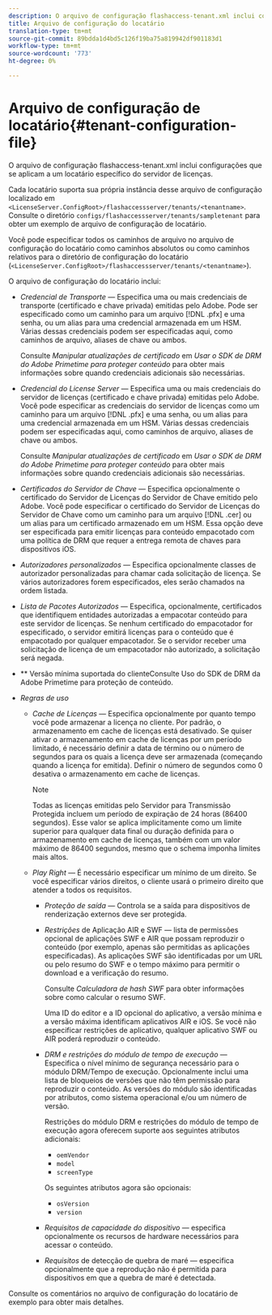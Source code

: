 ```yaml
---
description: O arquivo de configuração flashaccess-tenant.xml inclui configurações que se aplicam a um locatário específico do servidor de licenças.
title: Arquivo de configuração do locatário
translation-type: tm+mt
source-git-commit: 89bdda1d4bd5c126f19ba75a819942df901183d1
workflow-type: tm+mt
source-wordcount: '773'
ht-degree: 0%

---
```



# Arquivo de configuração de locatário{#tenant-configuration-file}

O arquivo de configuração flashaccess-tenant.xml inclui configurações que se aplicam a um locatário específico do servidor de licenças.

Cada locatário suporta sua própria instância desse arquivo de configuração localizado em `<LicenseServer.ConfigRoot>/flashaccessserver/tenants/<tenantname>`. Consulte o diretório `configs/flashaccessserver/tenants/sampletenant` para obter um exemplo de arquivo de configuração de locatário.

Você pode especificar todos os caminhos de arquivo no arquivo de configuração do locatário como caminhos absolutos ou como caminhos relativos para o diretório de configuração do locatário (`<LicenseServer.ConfigRoot>/flashaccessserver/tenants/<tenantname>`).

O arquivo de configuração do locatário inclui:

* *Credencial de Transporte*  — Especifica uma ou mais credenciais de transporte (certificado e chave privada) emitidas pelo Adobe. Pode ser especificado como um caminho para um arquivo [!DNL .pfx] e uma senha, ou um alias para uma credencial armazenada em um HSM. Várias dessas credenciais podem ser especificadas aqui, como caminhos de arquivo, aliases de chave ou ambos.

   Consulte *Manipular atualizações de certificado* em *Usar o SDK de DRM do Adobe Primetime para proteger conteúdo* para obter mais informações sobre quando credenciais adicionais são necessárias.

* *Credencial do License Server*  — Especifica uma ou mais credenciais do servidor de licenças (certificado e chave privada) emitidas pelo Adobe. Você pode especificar as credenciais do servidor de licenças como um caminho para um arquivo [!DNL .pfx] e uma senha, ou um alias para uma credencial armazenada em um HSM. Várias dessas credenciais podem ser especificadas aqui, como caminhos de arquivo, aliases de chave ou ambos.

   Consulte *Manipular atualizações de certificado* em *Usar o SDK de DRM do Adobe Primetime para proteger conteúdo* para obter mais informações sobre quando credenciais adicionais são necessárias.

* *Certificados do Servidor de Chave* — Especifica opcionalmente o certificado do Servidor de Licenças do Servidor de Chave emitido pelo Adobe. Você pode especificar o certificado do Servidor de Licenças do Servidor de Chave como um caminho para um arquivo [!DNL .cer] ou um alias para um certificado armazenado em um HSM. Essa opção deve ser especificada para emitir licenças para conteúdo empacotado com uma política de DRM que requer a entrega remota de chaves para dispositivos iOS.

* *Autorizadores personalizados* — Especifica opcionalmente classes de autorizador personalizadas para chamar cada solicitação de licença. Se vários autorizadores forem especificados, eles serão chamados na ordem listada.
* *Lista de Pacotes Autorizados* — Especifica, opcionalmente, certificados que identifiquem entidades autorizadas a empacotar conteúdo para este servidor de licenças. Se nenhum certificado do empacotador for especificado, o servidor emitirá licenças para o conteúdo que é empacotado por qualquer empacotador. Se o servidor receber uma solicitação de licença de um empacotador não autorizado, a solicitação será negada.
* ** Versão mínima suportada do clienteConsulte Uso do SDK de DRM da Adobe Primetime para proteção de conteúdo.

* *Regras de uso*

   * *Cache de Licenças*  — Especifica opcionalmente por quanto tempo você pode armazenar a licença no cliente. Por padrão, o armazenamento em cache de licenças está desativado. Se quiser ativar o armazenamento em cache de licenças por um período limitado, é necessário definir a data de término ou o número de segundos para os quais a licença deve ser armazenada (começando quando a licença for emitida). Definir o número de segundos como 0 desativa o armazenamento em cache de licenças.

      >[!NOTE]
      >
      >Todas as licenças emitidas pelo Servidor para Transmissão Protegida incluem um período de expiração de 24 horas (86400 segundos). Esse valor se aplica implicitamente como um limite superior para qualquer data final ou duração definida para o armazenamento em cache de licenças, também com um valor máximo de 86400 segundos, mesmo que o schema imponha limites mais altos.

   * *Play Right* — É necessário especificar um mínimo de um direito. Se você especificar vários direitos, o cliente usará o primeiro direito que atender a todos os requisitos.

      * *Proteção de saída*  — Controla se a saída para dispositivos de renderização externos deve ser protegida.
      * *Restrições*  de Aplicação AIR e SWF — lista de permissões opcional de aplicações SWF e AIR que possam reproduzir o conteúdo (por exemplo, apenas são permitidas as aplicações especificadas). As aplicações SWF são identificadas por um URL ou pelo resumo do SWF e o tempo máximo para permitir o download e a verificação do resumo.

         Consulte *Calculadora de hash SWF* para obter informações sobre como calcular o resumo SWF.

         Uma ID do editor e a ID opcional do aplicativo, a versão mínima e a versão máxima identificam aplicativos AIR e iOS. Se você não especificar restrições de aplicativo, qualquer aplicativo SWF ou AIR poderá reproduzir o conteúdo.

      * *DRM e restrições do módulo de tempo de execução*  — Especifica o nível mínimo de segurança necessário para o módulo DRM/Tempo de execução. Opcionalmente inclui uma lista de bloqueios de versões que não têm permissão para reproduzir o conteúdo. As versões do módulo são identificadas por atributos, como sistema operacional e/ou um número de versão.

         Restrições do módulo DRM e restrições do módulo de tempo de execução agora oferecem suporte aos seguintes atributos adicionais:

         * `oemVendor`
         * `model`
         * `screenType`

         Os seguintes atributos agora são opcionais:

         * `osVersion`
         * `version`
      * *Requisitos de capacidade do dispositivo*  — especifica opcionalmente os recursos de hardware necessários para acessar o conteúdo.
      * *Requisitos*  de detecção de quebra de maré — especifica opcionalmente que a reprodução não é permitida para dispositivos em que a quebra de maré é detectada.



Consulte os comentários no arquivo de configuração do locatário de exemplo para obter mais detalhes.
